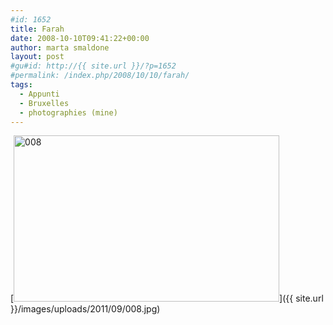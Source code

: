 ```yaml
---
#id: 1652
title: Farah
date: 2008-10-10T09:41:22+00:00
author: marta smaldone
layout: post
#gu#id: http://{{ site.url }}/?p=1652
#permalink: /index.php/2008/10/10/farah/
tags:
  - Appunti
  - Bruxelles
  - photographies (mine)
---
```

[<img class="aligncenter size-full wp-image-1653" title="008" src="{{ site.url }}/images/uploads/2011/09/008.jpg" alt="008" width="425" height="266" srcset="{{ site.url }}/images/uploads/2011/09/008.jpg 425w, {{ site.url }}/images/uploads/2011/09/008-300x188.jpg 300w" sizes="(max-width: 425px) 100vw, 425px" />]({{ site.url }}/images/uploads/2011/09/008.jpg)